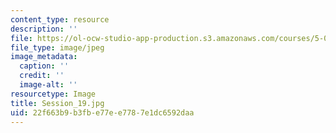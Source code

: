 ```yaml
---
content_type: resource
description: ''
file: https://ol-ocw-studio-app-production.s3.amazonaws.com/courses/5-07sc-biological-chemistry-i-fall-2013/22f663b9b3fbe77ee7787e1dc6592daa_Session_19.jpg
file_type: image/jpeg
image_metadata:
  caption: ''
  credit: ''
  image-alt: ''
resourcetype: Image
title: Session_19.jpg
uid: 22f663b9-b3fb-e77e-e778-7e1dc6592daa
---
```

